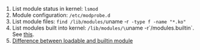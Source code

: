 1. List module status in kernel: `lsmod`
2. Module configuration: `/etc/modprobe.d`
3. List module files: `find /lib/modules/`uname -r` -type f -name "*.ko"`
4. List modules built into kernel: `/lib/modules/\`uname -r\`/modules.builtin`. See [this](http://askubuntu.com/questions/666880/loop-module-not-present-on-ubuntu-installation).
5. [Difference between loadable and builtin module](http://stackoverflow.com/questions/22929065/linux-loadable-modules-and-built-in-modules)
